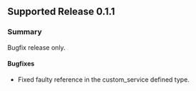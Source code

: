 ## Supported Release 0.1.1
### Summary

Bugfix release only.

#### Bugfixes
- Fixed faulty reference in the custom_service defined type.
